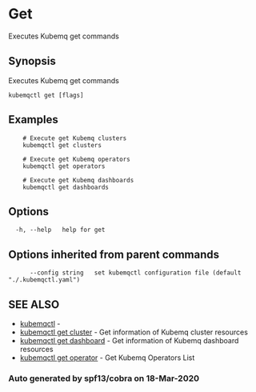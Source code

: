# Get

Executes Kubemq get commands

## Synopsis

Executes Kubemq get commands

```text
kubemqctl get [flags]
```

## Examples

```text
    # Execute get Kubemq clusters
    kubemqctl get clusters    

    # Execute get Kubemq operators
    kubemqctl get operators    

    # Execute get Kubemq dashboards
    kubemqctl get dashboards
```

## Options

```text
  -h, --help   help for get
```

## Options inherited from parent commands

```text
      --config string   set kubemqctl configuration file (default "./.kubemqctl.yaml")
```

## SEE ALSO

* [kubemqctl](https://github.com/kubemq-io/gitbook-docs/tree/e5dd4c341c861808b20403f088211bd9101f738a/kubemqctl/kubemqctl.md)     - 
* [kubemqctl get cluster](https://github.com/kubemq-io/gitbook-docs/tree/e5dd4c341c861808b20403f088211bd9101f738a/kubemqctl/kubemqctl_get_cluster.md)     - Get information of Kubemq cluster resources
* [kubemqctl get dashboard](https://github.com/kubemq-io/gitbook-docs/tree/e5dd4c341c861808b20403f088211bd9101f738a/kubemqctl/kubemqctl_get_dashboard.md)     - Get information of Kubemq dashboard resources
* [kubemqctl get operator](https://github.com/kubemq-io/gitbook-docs/tree/e5dd4c341c861808b20403f088211bd9101f738a/kubemqctl/kubemqctl_get_operator.md)     - Get Kubemq Operators List

### Auto generated by spf13/cobra on 18-Mar-2020

